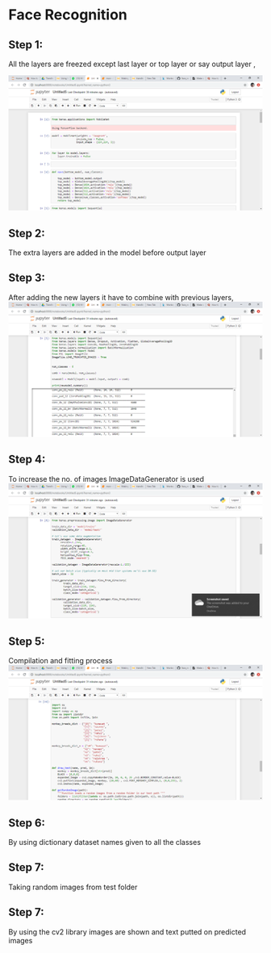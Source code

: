 # Face Recognition

## Step 1:
All the layers are freezed except last layer or top layer or say output layer ,

![screen1](screen1.png)


## Step 2: 
The extra layers are added in the model before output layer 

## Step 3:
After adding the new layers it have to combine with previous layers,
![screen2](screen2.png)
## Step 4:
To increase the no. of images ImageDataGenerator is used
![screen3](screen3.png)
## Step 5:
Compilation and fitting process
![screen5](screen5.png)
## Step 6: 
By using dictionary dataset names given to all the classes 

## Step 7:
Taking random images from test folder

## Step 7:
By using the cv2 library images are shown and text putted on predicted images



